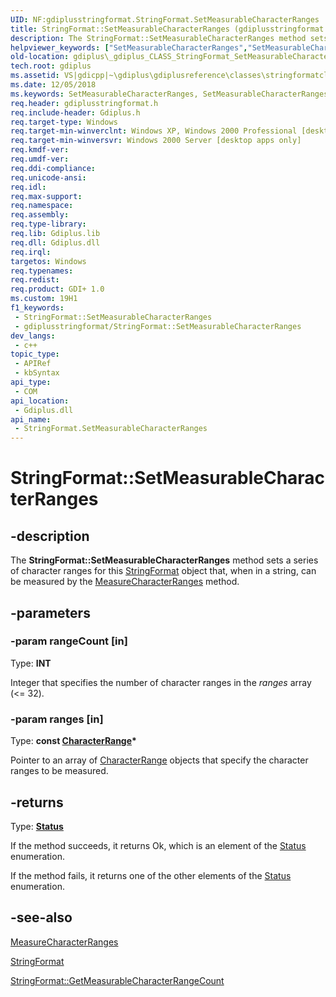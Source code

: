 ```yaml
---
UID: NF:gdiplusstringformat.StringFormat.SetMeasurableCharacterRanges
title: StringFormat::SetMeasurableCharacterRanges (gdiplusstringformat.h)
description: The StringFormat::SetMeasurableCharacterRanges method sets a series of character ranges for this StringFormat object that, when in a string, can be measured by the MeasureCharacterRanges method.
helpviewer_keywords: ["SetMeasurableCharacterRanges","SetMeasurableCharacterRanges method [GDI+]","SetMeasurableCharacterRanges method [GDI+]","StringFormat class","StringFormat class [GDI+]","SetMeasurableCharacterRanges method","StringFormat.SetMeasurableCharacterRanges","StringFormat::SetMeasurableCharacterRanges","_gdiplus_CLASS_StringFormat_SetMeasurableCharacterRanges_rangeCount_ranges_","gdiplus._gdiplus_CLASS_StringFormat_SetMeasurableCharacterRanges_rangeCount_ranges_"]
old-location: gdiplus\_gdiplus_CLASS_StringFormat_SetMeasurableCharacterRanges_rangeCount_ranges_.htm
tech.root: gdiplus
ms.assetid: VS|gdicpp|~\gdiplus\gdiplusreference\classes\stringformatclass\stringformatmethods\setmeasurablecharacterranges.htm
ms.date: 12/05/2018
ms.keywords: SetMeasurableCharacterRanges, SetMeasurableCharacterRanges method [GDI+], SetMeasurableCharacterRanges method [GDI+],StringFormat class, StringFormat class [GDI+],SetMeasurableCharacterRanges method, StringFormat.SetMeasurableCharacterRanges, StringFormat::SetMeasurableCharacterRanges, _gdiplus_CLASS_StringFormat_SetMeasurableCharacterRanges_rangeCount_ranges_, gdiplus._gdiplus_CLASS_StringFormat_SetMeasurableCharacterRanges_rangeCount_ranges_
req.header: gdiplusstringformat.h
req.include-header: Gdiplus.h
req.target-type: Windows
req.target-min-winverclnt: Windows XP, Windows 2000 Professional [desktop apps only]
req.target-min-winversvr: Windows 2000 Server [desktop apps only]
req.kmdf-ver: 
req.umdf-ver: 
req.ddi-compliance: 
req.unicode-ansi: 
req.idl: 
req.max-support: 
req.namespace: 
req.assembly: 
req.type-library: 
req.lib: Gdiplus.lib
req.dll: Gdiplus.dll
req.irql: 
targetos: Windows
req.typenames: 
req.redist: 
req.product: GDI+ 1.0
ms.custom: 19H1
f1_keywords:
 - StringFormat::SetMeasurableCharacterRanges
 - gdiplusstringformat/StringFormat::SetMeasurableCharacterRanges
dev_langs:
 - c++
topic_type:
 - APIRef
 - kbSyntax
api_type:
 - COM
api_location:
 - Gdiplus.dll
api_name:
 - StringFormat.SetMeasurableCharacterRanges
---
```


# StringFormat::SetMeasurableCharacterRanges


## -description

The <b>StringFormat::SetMeasurableCharacterRanges</b> method sets a series of character ranges for this <a href="/windows/desktop/api/gdiplusstringformat/nl-gdiplusstringformat-stringformat">StringFormat</a> object that, when in a string, can be measured by the <a href="/windows/desktop/api/gdiplusgraphics/nf-gdiplusgraphics-graphics-measurecharacterranges">MeasureCharacterRanges</a> method.

## -parameters

### -param rangeCount [in]

Type: <b>INT</b>

Integer that specifies the number of character ranges in the <i>ranges</i> array (<= 32).

### -param ranges [in]

Type: <b>const <a href="/windows/desktop/api/gdiplustypes/nl-gdiplustypes-characterrange">CharacterRange</a>*</b>

Pointer to an array of <a href="/windows/desktop/api/gdiplustypes/nl-gdiplustypes-characterrange">CharacterRange</a> objects that specify the character ranges to be measured.

## -returns

Type: <b><a href="/windows/desktop/api/gdiplustypes/ne-gdiplustypes-status">Status</a></b>

If the method succeeds, it returns Ok, which is an element of the <a href="/windows/desktop/api/gdiplustypes/ne-gdiplustypes-status">Status</a> enumeration.

If the method fails, it returns one of the other elements of the <a href="/windows/desktop/api/gdiplustypes/ne-gdiplustypes-status">Status</a> enumeration.

## -see-also

<a href="/windows/desktop/api/gdiplusgraphics/nf-gdiplusgraphics-graphics-measurecharacterranges">MeasureCharacterRanges</a>



<a href="/windows/desktop/api/gdiplusstringformat/nl-gdiplusstringformat-stringformat">StringFormat</a>



<a href="/windows/desktop/api/gdiplusstringformat/nf-gdiplusstringformat-stringformat-getmeasurablecharacterrangecount">StringFormat::GetMeasurableCharacterRangeCount</a>
